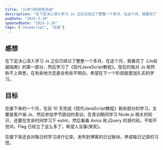 ```yaml
---
title: "Js学习阶段性总结"
description: "在下定决心深入学习 Js 之后已经过了整整一个多月，在这个月，我看完了《Js权威指南》的第一部分，然后学习了《现代JavaScript教程》。现在的我对 Js 依然称不上熟悉，在有些地方还是会有些不明白，希望在下一个阶段能更加扎实的学习。"
pubDate: "2023-3-28"
updatedDate: "2023-3-28"
tags: ["JavaScript", "总结"]
---
```


## 感想
在下定决心深入学习 Js 之后已经过了整整一个多月，在这个月，我看完了《Js权威指南》的第一部分，然后学习了《现代JavaScript教程》。现在的我对 Js 依然称不上熟悉，在有些地方还是会有些不明白，希望在下一个阶段能更加扎实的学习。

## 目标
在接下来的一个月，在前 10 天完成《现代JavaScript教程》剩余部分的学习，主要是客户端 Js，然后参加字节跳动的青训，在青训期间学习 Node.js 相关的知识，还要在空余时间学习下 eslint，然后看看 Axios 和 jQuery 的源代码，不知不觉间，Flag 已经立了这么多了，希望人没事(笑死)。

在接下来还会对每日的学习进行记录，发布到博客的日记板块，养成每日记录的习惯。
